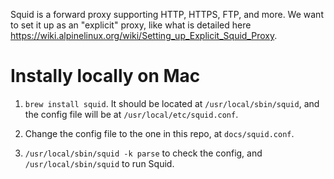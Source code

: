Squid is a forward proxy supporting HTTP, HTTPS, FTP, and more. We want to set it up as an "explicit" proxy, like what is detailed here https://wiki.alpinelinux.org/wiki/Setting_up_Explicit_Squid_Proxy.

# Instally locally on Mac

1. `brew install squid`. It should be located at `/usr/local/sbin/squid`, and the config file will be at `/usr/local/etc/squid.conf`.

2. Change the config file to the one in this repo, at `docs/squid.conf`.

3. `/usr/local/sbin/squid -k parse` to check the config, and `/usr/local/sbin/squid` to run Squid.

